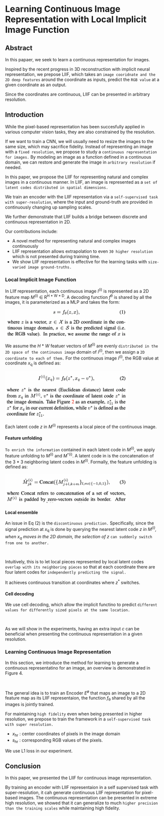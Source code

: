 # Learning Continuous Image Representation with Local Implicit Image Function

## Abstract

In this papaer, we seek to learn a continuous representation for images.

Inspired by the recent progress in 3D reconstruction with implicit neural representation, we prepose LIIF,
which takes an `image cooridnate and the 2D deep features` around the coordinate as inputs, predict the `RGB value` at a given
coordinate as an output.

Since the coordinates are continuous, LIIF can be presented in arbitrary resolution.

## Introduction

While the pixel-based representation has been succesfully applied in various computer vision tasks, they are also constrained
by the resolution.

If we want to train a CNN, we will usually need to resize the images to the same size, which may sacrifice fidelity.
Instead of representing an image with a `fixed resolution`, we propose to study a `continuous representation for images.`
By modeling an image as a function defined in a continuous domain, we can restore and generate the image in `arbitrary resolution`
if needed.

In this paper, we propose the LIIF for representing natural and complex images in a continuous manner.
In LIIF, an image is represented as a `set of latent codes distributed in spatial dimensions.`

We train an encoder with the LIIF representation via a `self-supervised task with super-resolution`, where the
input and ground-truth are provided in continuously changing up sampling scales.

We further demonstrate that LIIF builds a bridge between discrete and continuous representation in 2D.

Our contributions include:
* A novel method for representing natural and complex images continuously
* LIIF representation allows extrapolation to even `30 higher resolution` which is not presented during training time.
* We show LIIF representation is effective for the learning tasks with `size-varied image ground-truths.`

### Local Implicit Image Function

In LIIf representation, each continuous image *I*<sup>(i)</sup> is represented as a 2D feature map *M*<sup>(i)</sup> ∈ R<sup>H * W * D</sup>.
A decoding function *f*<sup>θ</sup> is shared by all the images, it is parameterized as a MLP and takes the form:

<img src="https://github.com/0nandon/2022_CVLAB_WINTER_STUDY/blob/main/photo/LIIF_1.png" width=400>

We assume the *H* * *W* featuer vectors of *M*<sup>(i)</sup> are evenly `distributed in the 2D space of the continuous image` domain
of *I*<sup>(i)</sup>, then we assign a `2D coordinate to each of them.` For the continuous image *I*<sup>(i)</sup>, the RGB value at
coordinate *x*<sub>q</sub> is defined as:

<img src="https://github.com/0nandon/2022_CVLAB_WINTER_STUDY/blob/main/photo/LIIF_2.png" width="400">

Each latent code *z* in *M*<sup>(i)</sup> represents a local piece of the continuous image.

#### Feature unfolding

`To enrich the information` contained in each latent code in *M*<sup>(i)</sup>, we apply feature unfolding to *M*<sup>(i)</sup> and
*M*<sup>^(i)</sup>. A latent code in is the concatenation of the 3 * 3 neighboring latent codes in *M*<sup>(i)</sup>.
Formally, the feature unfolding is defined as:

<img src="https://github.com/0nandon/2022_CVLAB_WINTER_STUDY/blob/main/photo/LIIF_3.png" width="400">

#### Local ensemble

An issue in Eq (2) is the `discontinuous prediction.` Specifically, since the signal prediction at *x*<sub>q</sub> is done by querying the nearest
latent code *z*<sup>*</sup> in *M*<sup>(i)</sup>, when *x*<sub>q</sub> moves in the 2D domain, the selection of *z*<sup>*</sup> `can suddenly
switch from one to another.`

<img src="" width="">


Intuitively, this is to let local pieces represented by local latent codes `overlap with its neighboring pieces` so that at each coordinate there
are four latent codes for `independently predicting the signal.`

It achieves continuous transition at coordinates where *z*<sup>*</sup> switches.

#### Cell decoding

We use cell decoding, which allow the implicit functino to predict `different values for differently
sized pixels at the same location.`

<img src="" width="">

As we will show in the experiments, having an extra input *c* can be beneficial when presenting the continuous representation in
a given resolution.


### Learning Continuous Image Representation

In this section, we introduce the method for learning to generate a continuous representatino for an image, an overview is
demonstrated in Figure 4.

<img src="" width="">

The general idea is to train an Encoder *E*<sup>ø</sup> that maps an image to a 2D feature map as its LIIF representaion, 
the function *f*<sub>θ</sub> shared by all the images is jointly trained.

For maintaining `high fidelity` even when being presented in higher resolution, we prepose to train the framework in a `self-supervised
task with super resolution.`

* *x*<sub>hr</sub> : center coordinates of pixels in the image domain
* *s*<sub>hr</sub> : corresponding RGB values of the pixels.

We use L1 loss in our experiment.

## Conclusion

In this paper, we presented the LIIF for continuous image representation.

By training an encoder with LIIF representaion in a self supervised task with super-resolution, it cah generate continuous
LIIF representation for pixel-based images. The continuous representation can be presented in extreme high resolution,
we showed that it can generalize to much `higher precision than the training scales` while maintaining high fidelity.
